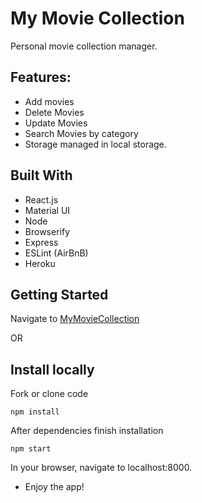 # My Movie Collection

Personal movie collection manager.

## Features:

- Add movies
- Delete Movies
- Update Movies
- Search Movies by category
- Storage managed in local storage.

## Built With

* React.js
* Material UI
* Node
* Browserify
* Express
* ESLint (AirBnB)
* Heroku

## Getting Started

Navigate to [MyMovieCollection](https://mymoviecollection.herokuapp.com/)

OR

## Install locally

Fork or clone code

```
npm install
```
After dependencies finish installation

```
npm start
```

In your browser, navigate to localhost:8000.

* Enjoy the app!
